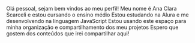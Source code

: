 Olá pessoal, sejam bem vindos ao meu perfil!
Meu nome é Ana Clara Scarceli e estou cursando o ensino médio
Estou estudando na Alura e me desenvolvendo na linguagem JavaScript
Estou usando este espaço para minha organização e compartilhamento dos meu projetos
Espero que gostem dos conteúdos que irei compartilhar aqui! 
